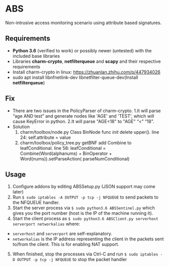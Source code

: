 # ABS

Non-intrusive access monitoring scenario using attribute based signatures.

## Requirements

* **Python 3.6** (verified to work) or possibly newer (untested) with the included base libraries
* Libraries **charm-crypto**, **netfilterqueue** and **scapy** and their respective requirements
* Install charm-crypto in linux: https://zhuanlan.zhihu.com/p/447934026
* sudo apt install libnfnetlink-dev libnetfilter-queue-dev(Install **netfilterqueue**)

## Fix
* There are two issues in the PolicyParser of charm-crypto.
  1.It will parse “age AND test” and generate nodes like 'AGE' and 'TEST', which will cause KeyError in python.
  2.It will parse "AGE<18" to "AGE" “<” “18”.
* Solution
  1. charm/toolbox/node.py   Class BinNode  func _init_   delete upper().
     line 24:   self.attribute = value
  2. charm/toolbox/policy_tree.py  getBNF  add Combine to leafConditional.
     line 58: leafConditional = Combine(Word(alphanums) + BinOperator + Word(nums)).setParseAction( parseNumConditional) 
## Usage

1. Configure addons by editing ABSSetup.py (JSON support may come later)
2. Run `$ sudo iptables -A OUTPUT -p tcp -j NFQUEUE` to send packets to the NFQUEUE handler.
3. Start the server process via `$ sudo python3.6 ABSSentinel.py` which gives you the port number (host is the IP of the machine running it).
4. Start the client process as `$ sudo python3.6 ABSClient.py serverhost serverport networkalias` where:
* `serverhost` and `serverport` are self-explanatory.
* `networkalias` is the IP address representing the client in the packets sent to/from the client. This is for enabling NAT support.
5. When finished, stop the processes via Ctrl-C and run `$ sudo iptables -D OUTPUT -p tcp -j NFQUEUE` to stop the packet handler
